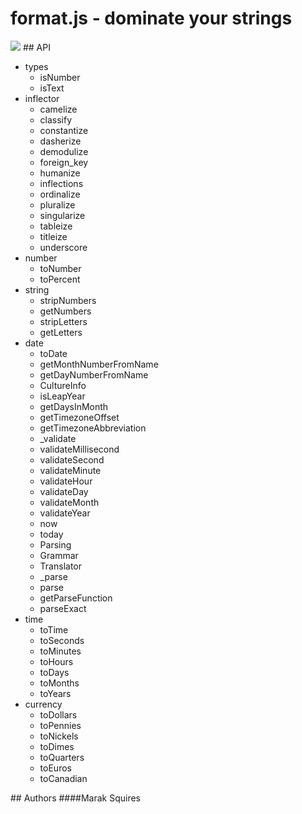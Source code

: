 # format.js - dominate your strings
<img src = "http://imgur.com/32UFx.jpg" border = "0">
## API
<ul><li>types<ul><li>isNumber</li><li>isText</li></ul></li><li>inflector<ul><li>camelize</li><li>classify</li><li>constantize</li><li>dasherize</li><li>demodulize</li><li>foreign_key</li><li>humanize</li><li>inflections</li><li>ordinalize</li><li>pluralize</li><li>singularize</li><li>tableize</li><li>titleize</li><li>underscore</li></ul></li><li>number<ul><li>toNumber</li><li>toPercent</li></ul></li><li>string<ul><li>stripNumbers</li><li>getNumbers</li><li>stripLetters</li><li>getLetters</li></ul></li><li>date<ul><li>toDate</li><li>getMonthNumberFromName</li><li>getDayNumberFromName</li><li>CultureInfo</li><li>isLeapYear</li><li>getDaysInMonth</li><li>getTimezoneOffset</li><li>getTimezoneAbbreviation</li><li>_validate</li><li>validateMillisecond</li><li>validateSecond</li><li>validateMinute</li><li>validateHour</li><li>validateDay</li><li>validateMonth</li><li>validateYear</li><li>now</li><li>today</li><li>Parsing</li><li>Grammar</li><li>Translator</li><li>_parse</li><li>parse</li><li>getParseFunction</li><li>parseExact</li></ul></li><li>time<ul><li>toTime</li><li>toSeconds</li><li>toMinutes</li><li>toHours</li><li>toDays</li><li>toMonths</li><li>toYears</li></ul></li><li>currency<ul><li>toDollars</li><li>toPennies</li><li>toNickels</li><li>toDimes</li><li>toQuarters</li><li>toEuros</li><li>toCanadian</li></ul></li></ul>
## Authors
####Marak Squires 